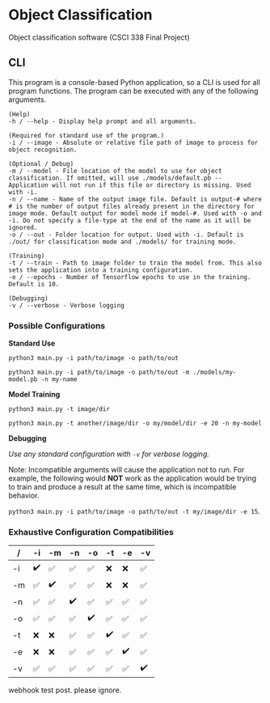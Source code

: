 # Object Classification
Object classification software (CSCI 338 Final Project)


## CLI
This program is a console-based Python application, so a CLI is used for all program functions. The program can be executed with any of the following arguments.

```
(Help)
-h / --help - Display help prompt and all arguments.

(Required for standard use of the program.)
-i / --image - Absolute or relative file path of image to process for object recognition.

(Optional / Debug)
-m / --model - File location of the model to use for object classification. If omitted, will use ./models/default.pb -- Application will not run if this file or directory is missing. Used with -i.
-n / --name - Name of the output image file. Default is output-# where # is the number of output files already present in the directory for image mode. Default output for model mode if model-#. Used with -o and -i. Do not specify a file-type at the end of the name as it will be ignored.
-o / --out - Folder location for output. Used with -i. Default is ./out/ for classification mode and ./models/ for training mode.

(Training)
-t / --train - Path to image folder to train the model from. This also sets the application into a training configuration.
-e / --epochs - Number of Tensorflow epochs to use in the training. Default is 10.

(Debugging)
-v / --verbose - Verbose logging
```

### Possible Configurations
**Standard Use**

`python3 main.py -i path/to/image -o path/to/out`

`python3 main.py -i path/to/image -o path/to/out -m ./models/my-model.pb -n my-name`

**Model Training**

`python3 main.py -t image/dir`

`python3 main.py -t another/image/dir -o my/model/dir -e 20 -n my-model`

**Debugging**

*Use any standard configuration with `-v` for verbose logging.*

Note: Incompatible arguments will cause the application not to run. For example, the following would **NOT** work as the application would be trying to train and produce a result at the same time, which is incompatible behavior.

`python3 main.py -i path/to/image -o path/to/out -t my/image/dir -e 15`.

### Exhaustive Configuration Compatibilities
/ | -i | -m | -n | -o | -t | -e | -v
---|---|---|---|---|---|---|---|
-i|✔️|✅|✅|✅|❌|❌|✅
-m|✅|✔️|✅|✅|❌|❌|✅
-n|✅|✅|✔️|✅|✅|✅|✅
-o|✅|✅|✅|✔️|✅|✅|✅
-t|❌|❌|✅|✅|✔️|✅|✅
-e|❌|❌|✅|✅|✅|✔️|✅
-v|✅|✅|✅|✅|✅|✅|✔️


webhook test post. please ignore.
